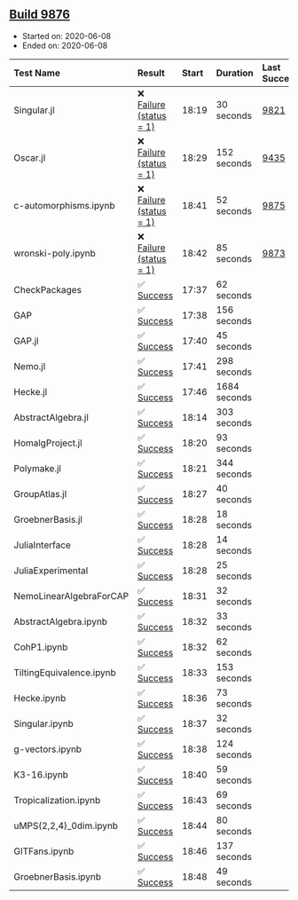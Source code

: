 ## [Build 9876](https://oscarci.mathematik.uni-kl.de/job/oscar/9876/)

* Started on: 2020-06-08
* Ended on: 2020-06-08

| Test Name    | Result | Start | Duration | Last Success | First Failure |
|:-------------|:-------|:------|:---------|:-------------|:--------------|
| Singular.jl | ❌ [Failure (status = 1)](https://oscarci.mathematik.uni-kl.de/job/oscar/9876/artifact/logs/build-9876/Singular.jl.log) | 18:19 | 30 seconds | [9821](https://oscarci.mathematik.uni-kl.de/job/oscar/9821/) | [9822](https://oscarci.mathematik.uni-kl.de/job/oscar/9822/) |
| Oscar.jl | ❌ [Failure (status = 1)](https://oscarci.mathematik.uni-kl.de/job/oscar/9876/artifact/logs/build-9876/Oscar.jl.log) | 18:29 | 152 seconds | [9435](https://oscarci.mathematik.uni-kl.de/job/oscar/9435/) | [9436](https://oscarci.mathematik.uni-kl.de/job/oscar/9436/) |
| c-automorphisms.ipynb | ❌ [Failure (status = 1)](https://oscarci.mathematik.uni-kl.de/job/oscar/9876/artifact/logs/build-9876/c-automorphisms.ipynb.log) | 18:41 | 52 seconds | [9875](https://oscarci.mathematik.uni-kl.de/job/oscar/9875/) | [9876](https://oscarci.mathematik.uni-kl.de/job/oscar/9876/) |
| wronski-poly.ipynb | ❌ [Failure (status = 1)](https://oscarci.mathematik.uni-kl.de/job/oscar/9876/artifact/logs/build-9876/wronski-poly.ipynb.log) | 18:42 | 85 seconds | [9873](https://oscarci.mathematik.uni-kl.de/job/oscar/9873/) | [9874](https://oscarci.mathematik.uni-kl.de/job/oscar/9874/) |
| CheckPackages | ✅ [Success](https://oscarci.mathematik.uni-kl.de/job/oscar/9876/artifact/logs/build-9876/CheckPackages.log) | 17:37 | 62 seconds |  |  |
| GAP | ✅ [Success](https://oscarci.mathematik.uni-kl.de/job/oscar/9876/artifact/logs/build-9876/GAP.log) | 17:38 | 156 seconds |  |  |
| GAP.jl | ✅ [Success](https://oscarci.mathematik.uni-kl.de/job/oscar/9876/artifact/logs/build-9876/GAP.jl.log) | 17:40 | 45 seconds |  |  |
| Nemo.jl | ✅ [Success](https://oscarci.mathematik.uni-kl.de/job/oscar/9876/artifact/logs/build-9876/Nemo.jl.log) | 17:41 | 298 seconds |  |  |
| Hecke.jl | ✅ [Success](https://oscarci.mathematik.uni-kl.de/job/oscar/9876/artifact/logs/build-9876/Hecke.jl.log) | 17:46 | 1684 seconds |  |  |
| AbstractAlgebra.jl | ✅ [Success](https://oscarci.mathematik.uni-kl.de/job/oscar/9876/artifact/logs/build-9876/AbstractAlgebra.jl.log) | 18:14 | 303 seconds |  |  |
| HomalgProject.jl | ✅ [Success](https://oscarci.mathematik.uni-kl.de/job/oscar/9876/artifact/logs/build-9876/HomalgProject.jl.log) | 18:20 | 93 seconds |  |  |
| Polymake.jl | ✅ [Success](https://oscarci.mathematik.uni-kl.de/job/oscar/9876/artifact/logs/build-9876/Polymake.jl.log) | 18:21 | 344 seconds |  |  |
| GroupAtlas.jl | ✅ [Success](https://oscarci.mathematik.uni-kl.de/job/oscar/9876/artifact/logs/build-9876/GroupAtlas.jl.log) | 18:27 | 40 seconds |  |  |
| GroebnerBasis.jl | ✅ [Success](https://oscarci.mathematik.uni-kl.de/job/oscar/9876/artifact/logs/build-9876/GroebnerBasis.jl.log) | 18:28 | 18 seconds |  |  |
| JuliaInterface | ✅ [Success](https://oscarci.mathematik.uni-kl.de/job/oscar/9876/artifact/logs/build-9876/JuliaInterface.log) | 18:28 | 14 seconds |  |  |
| JuliaExperimental | ✅ [Success](https://oscarci.mathematik.uni-kl.de/job/oscar/9876/artifact/logs/build-9876/JuliaExperimental.log) | 18:28 | 25 seconds |  |  |
| NemoLinearAlgebraForCAP | ✅ [Success](https://oscarci.mathematik.uni-kl.de/job/oscar/9876/artifact/logs/build-9876/NemoLinearAlgebraForCAP.log) | 18:31 | 32 seconds |  |  |
| AbstractAlgebra.ipynb | ✅ [Success](https://oscarci.mathematik.uni-kl.de/job/oscar/9876/artifact/logs/build-9876/AbstractAlgebra.ipynb.log) | 18:32 | 33 seconds |  |  |
| CohP1.ipynb | ✅ [Success](https://oscarci.mathematik.uni-kl.de/job/oscar/9876/artifact/logs/build-9876/CohP1.ipynb.log) | 18:32 | 62 seconds |  |  |
| TiltingEquivalence.ipynb | ✅ [Success](https://oscarci.mathematik.uni-kl.de/job/oscar/9876/artifact/logs/build-9876/TiltingEquivalence.ipynb.log) | 18:33 | 153 seconds |  |  |
| Hecke.ipynb | ✅ [Success](https://oscarci.mathematik.uni-kl.de/job/oscar/9876/artifact/logs/build-9876/Hecke.ipynb.log) | 18:36 | 73 seconds |  |  |
| Singular.ipynb | ✅ [Success](https://oscarci.mathematik.uni-kl.de/job/oscar/9876/artifact/logs/build-9876/Singular.ipynb.log) | 18:37 | 32 seconds |  |  |
| g-vectors.ipynb | ✅ [Success](https://oscarci.mathematik.uni-kl.de/job/oscar/9876/artifact/logs/build-9876/g-vectors.ipynb.log) | 18:38 | 124 seconds |  |  |
| K3-16.ipynb | ✅ [Success](https://oscarci.mathematik.uni-kl.de/job/oscar/9876/artifact/logs/build-9876/K3-16.ipynb.log) | 18:40 | 59 seconds |  |  |
| Tropicalization.ipynb | ✅ [Success](https://oscarci.mathematik.uni-kl.de/job/oscar/9876/artifact/logs/build-9876/Tropicalization.ipynb.log) | 18:43 | 69 seconds |  |  |
| uMPS(2,2,4)_0dim.ipynb | ✅ [Success](https://oscarci.mathematik.uni-kl.de/job/oscar/9876/artifact/logs/build-9876/uMPS-2-2-4-_0dim.ipynb.log) | 18:44 | 80 seconds |  |  |
| GITFans.ipynb | ✅ [Success](https://oscarci.mathematik.uni-kl.de/job/oscar/9876/artifact/logs/build-9876/GITFans.ipynb.log) | 18:46 | 137 seconds |  |  |
| GroebnerBasis.ipynb | ✅ [Success](https://oscarci.mathematik.uni-kl.de/job/oscar/9876/artifact/logs/build-9876/GroebnerBasis.ipynb.log) | 18:48 | 49 seconds |  |  |

